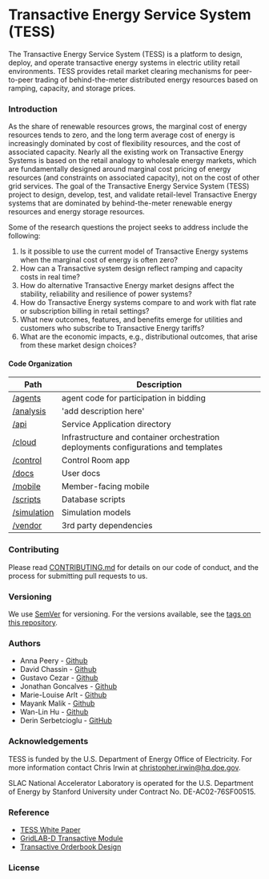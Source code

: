 # Transactive Energy Service System (TESS)

The Transactive Energy Service System (TESS) is a platform to design, deploy, and operate transactive energy systems in electric utility retail environments. TESS provides retail market clearing mechanisms for peer-to-peer trading of behind-the-meter distributed energy resources based on ramping, capacity, and storage prices.

### Introduction
As the share of renewable resources grows, the marginal cost of energy resources tends to zero, and the long term average cost of energy is increasingly dominated by cost of flexibility resources, and the cost of associated capacity.  Nearly all the existing work on Transactive Energy Systems is based on the retail analogy to wholesale energy markets, which are fundamentally designed around marginal cost pricing of energy resources (and constraints on associated capacity), not on the cost of other grid services.  The goal of the Transactive Energy Service System (TESS) project to design, develop, test, and validate retail-level Transactive Energy systems that are dominated by behind-the-meter renewable energy resources and energy storage resources.  

Some of the research questions the project seeks to address include the following:
1. Is it possible to use the current model of Transactive Energy systems when the marginal cost of energy is often zero?
2. How can a Transactive system design reflect ramping and capacity costs in real time?
3. How do alternative Transactive Energy market designs affect the stability, reliability and resilience of power systems?
4. How do Transactive Energy systems compare to and work with flat rate or subscription billing in retail settings?
5. What new outcomes, features, and benefits emerge for utilities and customers who subscribe to Transactive Energy tariffs?
6. What are the economic impacts, e.g., distributional outcomes, that arise from these market design choices?

#### Code Organization
|Path          | Description                                                  |
---------------|---------------------------------------------------------------
|[/agents](../master/agents)         | agent code for participation in bidding|
|[/analysis](../master/analysis)     | 'add description here'            |
|[/api](../master/api)               | Service Application directory     |
|[/cloud](../master/cloud)           | Infrastructure and container orchestration deployments configurations and templates                   |
|[/control](../master/control)       | Control Room app                  |
|[/docs](../master/docs)             | User docs                         |
|[/mobile](../master/mobile)         | Member-facing mobile              |
|[/scripts](../master/scripts)       | Database scripts                  |
|[/simulation](../master/simulation) | Simulation models                 |
|[/vendor](../master/vendor)         | 3rd party dependencies            |

### Contributing
Please read [CONTRIBUTING.md](../docs/CONTRIBUTING.md) for details on our code of conduct, and the process for submitting pull requests to us.

### Versioning
We use [SemVer](https://semver.org/) for versioning. For the versions available, see the [tags on this repository](https://github.com/slacgismo/TESS/tags).

### Authors
* Anna Peery - [Github](https://github.com/avpeery)
* David Chassin - [Github](https://github.com/dchassin)
* Gustavo Cezar - [Github](https://github.com/gcezar)
* Jonathan Goncalves - [Github](https://github.com/jongoncalves)
* Marie-Louise Arlt - [Github](https://github.com/mlamlamla)
* Mayank Malik - [Github](https://github.com/malikmayank)
* Wan-Lin Hu - [Github](https://github.com/honeymilktea)
* Derin Serbetcioglu - [GitHub](https://github.com/derins)

### Acknowledgements
TESS is funded by the U.S. Department of Energy Office of Electricity. For more information contact Chris Irwin at christopher.irwin@hq.doe.gov.

SLAC National Accelerator Laboratory is operated for the U.S. Department of Energy by Stanford University under Contract No. DE-AC02-76SF00515.

### Reference

* [TESS White Paper](https://s3.us-east-2.amazonaws.com/tess.slacgismo.org/Chassin+et+al%2C+TESS+White+Paper+(2019).pdf)
* [GridLAB-D Transactive Module](https://github.com/slacgismo/gridlabd/pull/430)
* [Transactive Orderbook Design](https://github.com/slacgismo/gridlabd/blob/transactive_orderbook/transactive/Transactive%20Orderbook.ipynb)
### License
